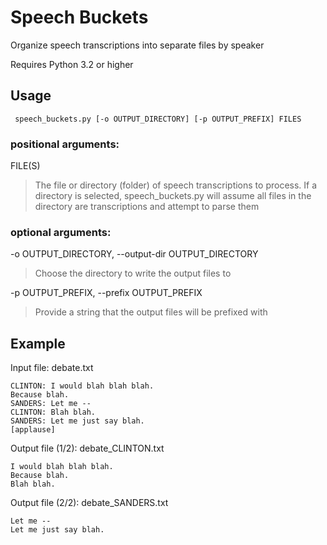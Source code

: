 # Speech Buckets

Organize speech transcriptions into separate files by speaker

Requires Python 3.2 or higher


## Usage

` speech_buckets.py [-o OUTPUT_DIRECTORY] [-p OUTPUT_PREFIX] FILES`


### positional arguments:

FILE(S)
>The file or directory (folder) of speech transcriptions to process.
If a directory is selected, speech_buckets.py will assume all files in
the directory are transcriptions and attempt to parse them




### optional arguments:

-o OUTPUT_DIRECTORY, --output-dir OUTPUT_DIRECTORY
>Choose the directory to write the output files to

-p OUTPUT_PREFIX, --prefix OUTPUT_PREFIX
>Provide a string that the output files will be prefixed with


## Example

Input file: debate.txt
```
CLINTON: I would blah blah blah.
Because blah.
SANDERS: Let me --
CLINTON: Blah blah.
SANDERS: Let me just say blah.
[applause]
```

Output file (1/2): debate_CLINTON.txt
```
I would blah blah blah.
Because blah.
Blah blah.
```

Output file (2/2): debate_SANDERS.txt
```
Let me --
Let me just say blah.
```